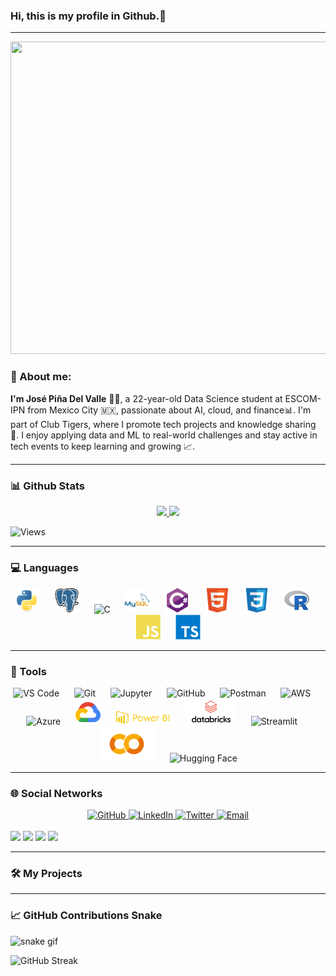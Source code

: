 ### Hi, this is my profile in Github.👋
---
<div align ="center">
  <img src="./img/videoo.gif" width="800" height="500"/>
</div>

### 🧐 About me:
<p><strong>I'm José Piña Del Valle</strong> 👨‍💻, a 22-year-old Data Science student at ESCOM-IPN from Mexico City 🇲🇽, passionate about AI, cloud, and finance📊. I'm part of Club Tigers, where I promote tech projects and knowledge sharing 📢. I enjoy applying data and ML to real-world challenges and stay active in tech events to keep learning and growing 📈.</p>

---
### 📊 Github Stats

<div align="center">
  <a href="https://github.com/JoseDelVallee">
    <img height="180em" src="https://github-readme-stats.vercel.app/api?username=JoseDelVallee&show_icons=true&theme=default&include_all_commits=true&count_private=true"/>
  </a>

  <a href="https://github.com/JoseDelVallee">
    <img height="180em" src="https://github-readme-stats.vercel.app/api/top-langs/?username=JoseDelVallee&layout=compact&theme=default"/>
  </a>
</div>

![Views](https://komarev.com/ghpvc/?username=JoseDelValleee&color=green)

---



### 💻 Languages

<div align="center">
  <img width="40" alt="Python" src="https://raw.githubusercontent.com/devicons/devicon/master/icons/python/python-original.svg" />
  &nbsp;&nbsp;&nbsp;&nbsp;
  <img width="40" alt="PostgreSQL" src="https://raw.githubusercontent.com/devicons/devicon/master/icons/postgresql/postgresql-original.svg" />
  &nbsp;&nbsp;&nbsp;&nbsp;
  <img width="40" alt="C" src="https://cdn-icons-png.flaticon.com/512/6132/6132222.png" />
  &nbsp;&nbsp;&nbsp;&nbsp;
  <img width="40" alt="MySQL" src="https://raw.githubusercontent.com/devicons/devicon/master/icons/mysql/mysql-original-wordmark.svg" />
  &nbsp;&nbsp;&nbsp;&nbsp;
  <img width="40" alt="C#" src="https://raw.githubusercontent.com/devicons/devicon/master/icons/csharp/csharp-original.svg" />
  &nbsp;&nbsp;&nbsp;&nbsp;
  <img width="40" alt="HTML" src="https://raw.githubusercontent.com/devicons/devicon/master/icons/html5/html5-original.svg" />
  &nbsp;&nbsp;&nbsp;&nbsp;
  <img width="40" alt="CSS" src="https://raw.githubusercontent.com/devicons/devicon/master/icons/css3/css3-original.svg" />
  &nbsp;&nbsp;&nbsp;&nbsp;
  <img width="40" alt="R" src="https://raw.githubusercontent.com/devicons/devicon/master/icons/r/r-original.svg" />
  &nbsp;&nbsp;&nbsp;&nbsp;
  <img width="40" alt="JavaScript" src="https://raw.githubusercontent.com/devicons/devicon/master/icons/javascript/javascript-plain.svg" />
  &nbsp;&nbsp;&nbsp;&nbsp;
  <img width="40" alt="TypeScript" src="https://raw.githubusercontent.com/devicons/devicon/master/icons/typescript/typescript-original.svg" />
</div>

---

### 🧰 Tools

<div align="center">
  <img src="https://cdn.jsdelivr.net/gh/devicons/devicon/icons/vscode/vscode-original.svg" width="40" alt="VS Code"/>
  &nbsp;&nbsp;&nbsp;&nbsp;
  <img src="https://cdn.jsdelivr.net/gh/devicons/devicon/icons/git/git-original.svg" width="40" alt="Git"/>
  &nbsp;&nbsp;&nbsp;&nbsp;
  <img src="https://cdn.jsdelivr.net/gh/devicons/devicon/icons/jupyter/jupyter-original.svg" width="40" alt="Jupyter"/>
  &nbsp;&nbsp;&nbsp;&nbsp;
  <img src="https://cdn.jsdelivr.net/gh/devicons/devicon/icons/github/github-original.svg" width="40" alt="GitHub"/>
  &nbsp;&nbsp;&nbsp;&nbsp;
  <img src="https://cdn.jsdelivr.net/gh/devicons/devicon/icons/postman/postman-original.svg" width="40" alt="Postman"/>
  &nbsp;&nbsp;&nbsp;&nbsp;
  <img src="https://upload.wikimedia.org/wikipedia/commons/9/93/Amazon_Web_Services_Logo.svg" width="40" alt="AWS"/>
  &nbsp;&nbsp;&nbsp;&nbsp;
  <img src="https://cdn.jsdelivr.net/gh/devicons/devicon/icons/azure/azure-original.svg" width="40" alt="Azure"/>
  &nbsp;&nbsp;&nbsp;&nbsp;
  <img src="https://raw.githubusercontent.com/github/explore/main/topics/google-cloud/google-cloud.png" width="40" alt="Google Cloud"/>
  &nbsp;&nbsp;&nbsp;&nbsp;
  <img src="./img/powerbi.png" width="90" alt="Powe Bi" />
  &nbsp;&nbsp;&nbsp;&nbsp;
  <img src="./img/databricks.png" width="80" alt="Databricks" />
  &nbsp;&nbsp;&nbsp;&nbsp;
<img src="https://streamlit.io/images/brand/streamlit-mark-color.png" width="60" alt="Streamlit"/>
  &nbsp;&nbsp;&nbsp;&nbsp;
  <img src="./img/colab.svg.png" width="90" alt="Google Colab" />
  &nbsp;&nbsp;&nbsp;&nbsp;
  <img src="https://huggingface.co/front/assets/huggingface_logo.svg" width="40" alt="Hugging Face"/>
</div>



---
### 🌐 Social Networks

<div align="center">
  <a href="https://github.com/tu_usuario" target="_blank">
    <img src="https://cdn.jsdelivr.net/gh/devicons/devicon/icons/github/github-original.svg" width="40" alt="GitHub"/>
  </a>
  <a href="https://www.linkedin.com/in/tu_usuario/" target="_blank">
    <img src="https://cdn.jsdelivr.net/gh/devicons/devicon/icons/linkedin/linkedin-original.svg" width="40" alt="LinkedIn"/>
  </a>
  <a href="https://twitter.com/tu_usuario" target="_blank">
    <img src="https://cdn.jsdelivr.net/gh/devicons/devicon/icons/twitter/twitter-original.svg" width="40" alt="Twitter"/>
  </a>
  <a href="mailto:tuemail@dominio.com">
    <img src="https://cdn.jsdelivr.net/gh/devicons/devicon/icons/google/google-original.svg" width="40" alt="Email"/>
  </a>
</div>

<br>

<div> 
  <a href="https://instagram.com/josedelvalleee" target="_blank"><img src="https://img.shields.io/badge/-Instagram-%23E4405F?style=for-the-badge&logo=instagram&logoColor=white"></a> 
  <a href="https://twitter.com/Josepht_star" target="_blank"><img src="https://img.shields.io/badge/Twitter-1DA1F2?style=for-the-badge&logo=twitter&logoColor=white"></a> 
  <a href="https://www.youtube.com/channel/UC062wHyXfGaRRj2F7nVkIFw" target="_blank"><img src="https://img.shields.io/badge/YouTube-FF0000?style=for-the-badge&logo=youtube&logoColor=white"></a>
  <a href="mailto:pina.delvalle.jose@gmail.com"><img src="https://img.shields.io/badge/-Gmail-%23333?style=for-the-badge&logo=gmail&logoColor=white"></a>
</div>

---
### 🛠️ My Projects
<!-- Aquí puedes agregar tus proyectos destacados -->

---
### 📈 GitHub Contributions Snake

![snake gif](https://github.com/JoseDelValleee/JosedelValleee/blob/output/github-contribution-grid-snake.svg)

<img src="https://github-readme-streak-stats.herokuapp.com?user=josedelvalle&theme=dark&hide_border=true" alt="GitHub Streak"/>
